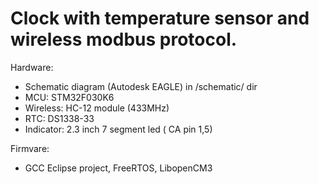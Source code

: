 # Clock with temperature sensor and wireless modbus protocol.

Hardware: 
- Schematic diagram (Autodesk EAGLE) in /schematic/ dir
- MCU: STM32F030K6
- Wireless: HC-12 module (433MHz)
- RTC: DS1338-33
- Indicator: 2.3 inch 7 segment led ( CA pin 1,5)

Firmvare:
- GCC Eclipse project, FreeRTOS, LibopenCM3

